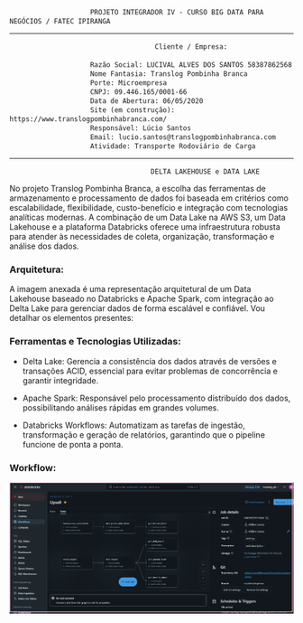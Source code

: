                         PROJETO INTEGRADOR IV - CURSO BIG DATA PARA NEGÓCIOS / FATEC IPIRANGA

-----------------------------------------------------------------------

                                        Cliente / Empresa:
                                                    
                        Razão Social: LUCIVAL ALVES DOS SANTOS 58387862568
                        Nome Fantasia: Translog Pombinha Branca
                        Porte: Microempresa
                        CNPJ: 09.446.165/0001-66
                        Data de Abertura: 06/05/2020 
                        Site (em construção): https://www.translogpombinhabranca.com/	
                        Responsável: Lúcio Santos
                        Email: lucio.santos@translogpombinhabranca.com
                        Atividade: Transporte Rodoviário de Carga
                                    
-----------------------------------------------------------------------                                
                                       DELTA LAKEHOUSE e DATA LAKE
                        
No projeto Translog Pombinha Branca, a escolha das ferramentas de
armazenamento e processamento de dados foi baseada em critérios como
escalabilidade, flexibilidade, custo-benefício e integração com tecnologias analíticas
modernas. A combinação de um Data Lake na AWS S3, um Data Lakehouse e a
plataforma Databricks oferece uma infraestrutura robusta para atender às necessidades
de coleta, organização, transformação e análise dos dados.

### **Arquitetura:**
A imagem anexada é uma representação arquitetural de um Data Lakehouse baseado no Databricks e Apache Spark, com integração ao Delta Lake para gerenciar dados de forma escalável e confiável. Vou detalhar os elementos presentes:

 

### **Ferramentas e Tecnologias Utilizadas:**

* Delta Lake: Gerencia a consistência dos dados através de versões e transações ACID, essencial para evitar problemas de concorrência e garantir integridade.

* Apache Spark: Responsável pelo processamento distribuído dos dados, possibilitando análises rápidas em grandes volumes.

* Databricks Workflows: Automatizam as tarefas de ingestão, transformação e geração de relatórios, garantindo que o pipeline funcione de ponta a ponta.

### **Workflow:**

<img align="center" src="https://github.com/WilPassion/ProjetoIntegrador4_FATEC/blob/main/imgs/workflow_upsell.PNG" alt="workflow-upsell" width="1000"> 
